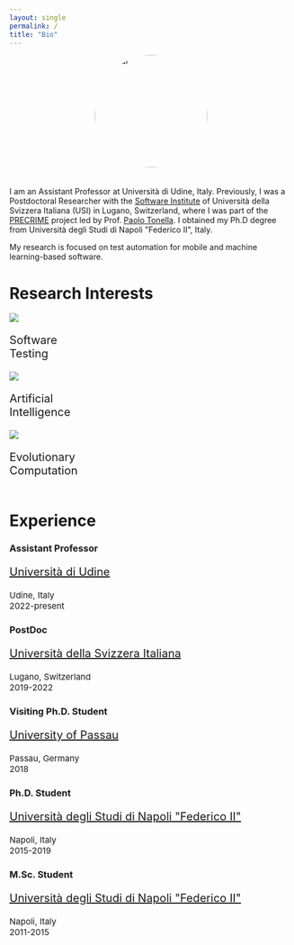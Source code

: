```yaml
---
layout: single
permalink: /
title: "Bio"
---
```


<div class="row">
<img src="{{site.baseurl}}/assets/images/Riccio-squared.jpeg" alt="Avatar" style="width:200px; border-radius: 50%;  display: block;margin-left: auto;margin-right: auto; padding-bottom:20px">
</div>

I am an Assistant Professor at Università di Udine, Italy. Previously, I was a Postdoctoral Researcher with the [Software Institute](https://www.si.usi.ch) of Università della Svizzera Italiana (USI) in Lugano, Switzerland, where I was part of the [PRECRIME](https://www.pre-crime.eu) project led by Prof. [Paolo Tonella](https://www.inf.usi.ch/faculty/tonella/#/). I obtained my Ph.D degree from Università degli Studi di Napoli "Federico II", Italy.

My research is focused on test automation for mobile and machine learning-based software. 

# Research Interests

<div class="row">
  <div class="column">
    <div class="image-cropper">
      <img src="{{site.baseurl}}/assets/images/search.png"/>
    </div>
    <p style="font-size:20px">Software<br> Testing</p>
  </div>
  <div class="column">
    <div class="image-cropper">
      <img src="{{site.baseurl}}/assets/images/brain.png"/>
    </div>
    <p style="font-size:20px">Artificial<br> Intelligence</p>
  </div>
  <div class="column">
    <div class="image-cropper">
      <img src="{{site.baseurl}}/assets/images/dna.png"/>
    </div>
    <p style="font-size:20px">Evolutionary<br> Computation</p>
  </div>
</div>



# Experience

<div class="timeline">
  <div class="container-highlight right">
    <div class="content">
      <h3>Assistant Professor</h3>
      <p style="font-size:20px"><a href="https://www.dmif.uniud.it/en/">Università di Udine</a></p>      
      <p style="font-size:15px">Udine, Italy<br> 2022-present</p>
    </div>
  </div>
  <div class="container left">
    <div class="content">
      <h3>PostDoc</h3>
      <p style="font-size:20px"><a href="https://www.usi.ch/en">Università della Svizzera Italiana</a></p>      
      <p style="font-size:15px">Lugano, Switzerland<br> 2019-2022</p>
    </div>
  </div>
  <div class="container right">
    <div class="content">
      <h3>Visiting Ph.D. Student</h3>
      <p style="font-size:20px"><a href="https://www.fim.uni-passau.de/en/chair-for-software-engineering-ii">University of Passau</a></p>
      <p style="font-size:15px">Passau, Germany<br> 2018</p>
    </div>
  </div>
  <div class="container left">
    <div class="content">
      <h3>Ph.D. Student</h3>
      <p style="font-size:20px"><a href="https://www.ingegneria-informatica.unina.it/index.php/en/">Università degli Studi di Napoli "Federico II"</a></p>
      <p style="font-size:15px">Napoli, Italy<br> 2015-2019</p>
    </div>
  </div>
  <div class="container right">
    <div class="content">
      <h3>M.Sc. Student</h3>
      <p style="font-size:20px"><a href="https://www.ingegneria-informatica.unina.it/index.php/en/">Università degli Studi di Napoli "Federico II"</a></p>
      <p style="font-size:15px">Napoli, Italy<br> 2011-2015</p>
    </div>
  </div>
</div>
